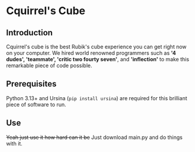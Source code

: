 # Cquirrel's Cube

## Introduction
Cquirrel's cube is the best Rubik's cube experience you can get right now on your computer. We hired world renowned programmers such as **'4 dudes', 'teammate', 'critic two fourty seven'**, and **'inflection'** to make this remarkable piece of code possible. 

## Prerequisites
Python 3.13+ and Ursina (```pip install ursina```) are required for this brilliant piece of software to run.

## Use
~~Yeah just use it how hard can it be~~
Just download main.py and do things with it.
